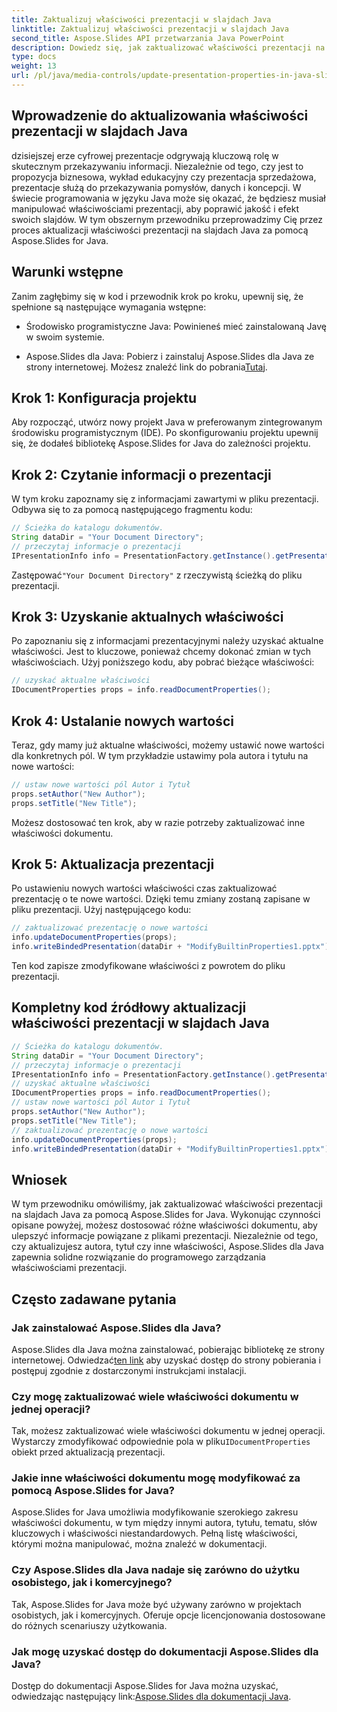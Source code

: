 ```yaml
---
title: Zaktualizuj właściwości prezentacji w slajdach Java
linktitle: Zaktualizuj właściwości prezentacji w slajdach Java
second_title: Aspose.Slides API przetwarzania Java PowerPoint
description: Dowiedz się, jak zaktualizować właściwości prezentacji na slajdach Java za pomocą Aspose.Slides for Java. Dostosuj autora, tytuł i inne elementy, aby uzyskać efektowne prezentacje.
type: docs
weight: 13
url: /pl/java/media-controls/update-presentation-properties-in-java-slides/
---
```


## Wprowadzenie do aktualizowania właściwości prezentacji w slajdach Java

dzisiejszej erze cyfrowej prezentacje odgrywają kluczową rolę w skutecznym przekazywaniu informacji. Niezależnie od tego, czy jest to propozycja biznesowa, wykład edukacyjny czy prezentacja sprzedażowa, prezentacje służą do przekazywania pomysłów, danych i koncepcji. W świecie programowania w języku Java może się okazać, że będziesz musiał manipulować właściwościami prezentacji, aby poprawić jakość i efekt swoich slajdów. W tym obszernym przewodniku przeprowadzimy Cię przez proces aktualizacji właściwości prezentacji na slajdach Java za pomocą Aspose.Slides for Java.

## Warunki wstępne

Zanim zagłębimy się w kod i przewodnik krok po kroku, upewnij się, że spełnione są następujące wymagania wstępne:

- Środowisko programistyczne Java: Powinieneś mieć zainstalowaną Javę w swoim systemie.

-  Aspose.Slides dla Java: Pobierz i zainstaluj Aspose.Slides dla Java ze strony internetowej. Możesz znaleźć link do pobrania[Tutaj](https://releases.aspose.com/slides/java/).

## Krok 1: Konfiguracja projektu

Aby rozpocząć, utwórz nowy projekt Java w preferowanym zintegrowanym środowisku programistycznym (IDE). Po skonfigurowaniu projektu upewnij się, że dodałeś bibliotekę Aspose.Slides for Java do zależności projektu.

## Krok 2: Czytanie informacji o prezentacji

W tym kroku zapoznamy się z informacjami zawartymi w pliku prezentacji. Odbywa się to za pomocą następującego fragmentu kodu:

```java
// Ścieżka do katalogu dokumentów.
String dataDir = "Your Document Directory";
// przeczytaj informacje o prezentacji
IPresentationInfo info = PresentationFactory.getInstance().getPresentationInfo(dataDir + "ModifyBuiltinProperties1.pptx");
```

 Zastępować`"Your Document Directory"` z rzeczywistą ścieżką do pliku prezentacji.

## Krok 3: Uzyskanie aktualnych właściwości

Po zapoznaniu się z informacjami prezentacyjnymi należy uzyskać aktualne właściwości. Jest to kluczowe, ponieważ chcemy dokonać zmian w tych właściwościach. Użyj poniższego kodu, aby pobrać bieżące właściwości:

```java
// uzyskać aktualne właściwości
IDocumentProperties props = info.readDocumentProperties();
```

## Krok 4: Ustalanie nowych wartości

Teraz, gdy mamy już aktualne właściwości, możemy ustawić nowe wartości dla konkretnych pól. W tym przykładzie ustawimy pola autora i tytułu na nowe wartości:

```java
// ustaw nowe wartości pól Autor i Tytuł
props.setAuthor("New Author");
props.setTitle("New Title");
```

Możesz dostosować ten krok, aby w razie potrzeby zaktualizować inne właściwości dokumentu.

## Krok 5: Aktualizacja prezentacji

Po ustawieniu nowych wartości właściwości czas zaktualizować prezentację o te nowe wartości. Dzięki temu zmiany zostaną zapisane w pliku prezentacji. Użyj następującego kodu:

```java
// zaktualizować prezentację o nowe wartości
info.updateDocumentProperties(props);
info.writeBindedPresentation(dataDir + "ModifyBuiltinProperties1.pptx");
```

Ten kod zapisze zmodyfikowane właściwości z powrotem do pliku prezentacji.

## Kompletny kod źródłowy aktualizacji właściwości prezentacji w slajdach Java

```java
// Ścieżka do katalogu dokumentów.
String dataDir = "Your Document Directory";
// przeczytaj informacje o prezentacji
IPresentationInfo info = PresentationFactory.getInstance().getPresentationInfo(dataDir + "ModifyBuiltinProperties1.pptx");
// uzyskać aktualne właściwości
IDocumentProperties props = info.readDocumentProperties();
// ustaw nowe wartości pól Autor i Tytuł
props.setAuthor("New Author");
props.setTitle("New Title");
// zaktualizować prezentację o nowe wartości
info.updateDocumentProperties(props);
info.writeBindedPresentation(dataDir + "ModifyBuiltinProperties1.pptx");
```

## Wniosek

W tym przewodniku omówiliśmy, jak zaktualizować właściwości prezentacji na slajdach Java za pomocą Aspose.Slides for Java. Wykonując czynności opisane powyżej, możesz dostosować różne właściwości dokumentu, aby ulepszyć informacje powiązane z plikami prezentacji. Niezależnie od tego, czy aktualizujesz autora, tytuł czy inne właściwości, Aspose.Slides dla Java zapewnia solidne rozwiązanie do programowego zarządzania właściwościami prezentacji.

## Często zadawane pytania

### Jak zainstalować Aspose.Slides dla Java?

Aspose.Slides dla Java można zainstalować, pobierając bibliotekę ze strony internetowej. Odwiedzać[ten link](https://releases.aspose.com/slides/java/) aby uzyskać dostęp do strony pobierania i postępuj zgodnie z dostarczonymi instrukcjami instalacji.

### Czy mogę zaktualizować wiele właściwości dokumentu w jednej operacji?

 Tak, możesz zaktualizować wiele właściwości dokumentu w jednej operacji. Wystarczy zmodyfikować odpowiednie pola w pliku`IDocumentProperties` obiekt przed aktualizacją prezentacji.

### Jakie inne właściwości dokumentu mogę modyfikować za pomocą Aspose.Slides for Java?

Aspose.Slides for Java umożliwia modyfikowanie szerokiego zakresu właściwości dokumentu, w tym między innymi autora, tytułu, tematu, słów kluczowych i właściwości niestandardowych. Pełną listę właściwości, którymi można manipulować, można znaleźć w dokumentacji.

### Czy Aspose.Slides dla Java nadaje się zarówno do użytku osobistego, jak i komercyjnego?

Tak, Aspose.Slides for Java może być używany zarówno w projektach osobistych, jak i komercyjnych. Oferuje opcje licencjonowania dostosowane do różnych scenariuszy użytkowania.

### Jak mogę uzyskać dostęp do dokumentacji Aspose.Slides dla Java?

 Dostęp do dokumentacji Aspose.Slides for Java można uzyskać, odwiedzając następujący link:[Aspose.Slides dla dokumentacji Java](https://reference.aspose.com/slides/java/).